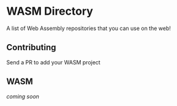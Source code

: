 # WASM Directory
A list of Web Assembly repositories that you can use on the web!

## Contributing

Send a PR to add your WASM project

## WASM

*coming soon*
